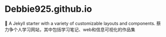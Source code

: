 # Debbie925.github.io
:art: A Jekyll starter with a variety of customizable layouts and components.
蔡力争个人学习网站，其中包括学习笔记、web和信息可视化的作品集
